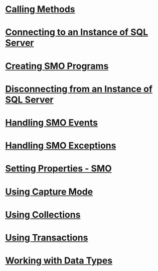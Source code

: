 # [Calling Methods](calling-methods.md)
# [Connecting to an Instance of SQL Server](connecting-to-an-instance-of-sql-server.md)
# [Creating SMO Programs](creating-smo-programs.md)
# [Disconnecting from an Instance of SQL Server](disconnecting-from-an-instance-of-sql-server.md)
# [Handling SMO Events](handling-smo-events.md)
# [Handling SMO Exceptions](handling-smo-exceptions.md)
# [Setting Properties - SMO](setting-properties-smo.md)
# [Using Capture Mode](using-capture-mode.md)
# [Using Collections](using-collections.md)
# [Using Transactions](using-transactions.md)
# [Working with Data Types](working-with-data-types.md)
